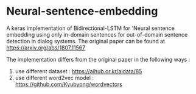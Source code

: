 # Neural-sentence-embedding
A keras implementation of Bidirectional-LSTM for 'Neural sentence embedding using only in-domain sentences for out-of-domain sentence
detection in dialog systems. The original paper can be found at https://arxiv.org/abs/1807.11567

The implementation differs from the original paper in the following ways :

1. use different dataset : https://aihub.or.kr/aidata/85
2. use different word2vec model : https://github.com/Kyubyong/wordvectors

